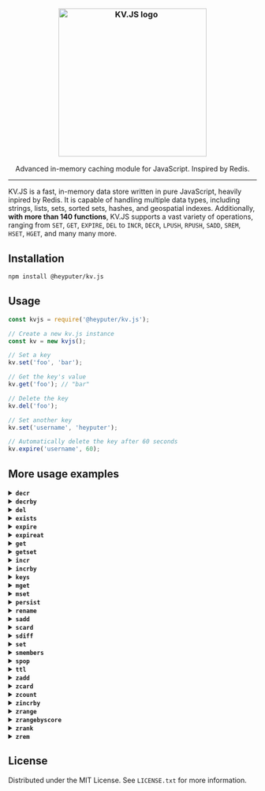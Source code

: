 <h3 align="center"><img width="300" alt="KV.JS logo" src="https://raw.githubusercontent.com/HeyPuter/kv.js/main/logo.png"></h3>
<p align="center">Advanced in-memory caching module for JavaScript. Inspired by Redis.</p>
<hr>

KV.JS is a fast, in-memory data store written in pure JavaScript, heavily inpired by Redis. It is capable of handling multiple data types, including strings, lists, sets, sorted sets, hashes, and geospatial indexes. Additionally, **with more than 140 functions**, KV.JS supports a vast variety of operations, ranging from `SET`, `GET`, `EXPIRE`, `DEL` to `INCR`, `DECR`, `LPUSH`, `RPUSH`, `SADD`, `SREM`, `HSET`, `HGET`, and many many more.

## Installation
```bash
npm install @heyputer/kv.js
```

## Usage
```javascript
const kvjs = require('@heyputer/kv.js');

// Create a new kv.js instance
const kv = new kvjs();

// Set a key
kv.set('foo', 'bar');

// Get the key's value
kv.get('foo'); // "bar"

// Delete the key
kv.del('foo');

// Set another key
kv.set('username', 'heyputer');

// Automatically delete the key after 60 seconds
kv.expire('username', 60);
```
## More usage examples

<details>
  <summary><strong><code>decr</code></strong></summary>

  ```javascript
  // Assuming the key 'counter' has been set, decrement the value of the key by 1
  kv.decr('counter');
  ```
</details>

<details>
  <summary><strong><code>decrby</code></strong></summary>

  ```javascript
  // Assuming the key 'counter' has been set, decrement the value of the key by 5 (output: -5)
  kv.decrby('counter', 5);

  // Assuming the key 'counter' has been set, decrement the value of the key by -3 (output: 3)
  kv.decrby('counter', -3);

  // Assuming the key 'counter' has been set, decrement the value of the key by 10 (output: -7)
  kv.decrby('counter', 10);

  // Assuming the key 'counter' has been set, decrement the value of the key by 0 (output: 0)
  kv.decrby('counter', 0);

  // Assuming the key 'counter' has been set, decrement the value of the key by -7 (output: 4)
  kv.decrby('counter', -7);
  ```
</details>

<details>
  <summary><strong><code>del</code></strong></summary>

  Delete specified key(s). If a key does not exist, it is ignored.

  ```javascript
  // Delete a single key ("key1"), returns 1 if the key was deleted, 0 if it did not exist or has expired.
  kv.del("key1");

  // Delete multiple keys ("key2" and "key3"), returns the number of keys deleted (0, 1, or 2) depending on which keys existed and were not expired.
  kv.del("key2", "key3");

  // Attempt to delete a non-existent key ("nonExistentKey"), returns 0 since the key does not exist.
  kv.del("nonExistentKey");

  // Attempt to delete an expired key ("expiredKey"), returns 0 if the key has expired.
  kv.del("expiredKey");

  // Delete multiple keys ("key4", "key5", "key6"), returns the number of keys deleted (0 to 3) depending on which keys existed and were not expired.
  kv.del("key4", "key5", "key6");
  ```
</details>

<details>
  <summary><strong><code>exists</code></strong></summary>

  Check if one or more keys exist.
  
  ```javascript
  // Check if a single key ("key1") exists, returns 1 if the key exists and is not expired, 0 otherwise.
  kv.exists("key1");

  // Check if multiple keys ("key2" and "key3") exist, returns the number of existing keys (0, 1, or 2) that are not expired.
  kv.exists("key2", "key3");

  // Check if a non-existent key ("nonExistentKey") exists, returns 0 since the key does not exist.
  kv.exists("nonExistentKey");

  // Check if an expired key ("expiredKey") exists, returns 0 if the key has expired.
  kv.exists("expiredKey");

  // Check if multiple keys ("key4", "key5", "key6") exist, returns the number of existing keys (0 to 3) that are not expired.
  kv.exists("key4", "key5", "key6");
  ```
</details>

<details>
  <summary><strong><code>expire</code></strong></summary>

  ```javascript
  // Set a key's time to live in seconds without any option
  kv.expire('username', 60);

  // Set a key's time to live in seconds only if the key does not exist
  kv.expire('username', 120, 'NX');

  // Set a key's time to live in seconds only if the key exists
  kv.expire('username', 180, 'XX');

  // Set a key's time to live in seconds only if the key's expiry time is greater than the specified time
  kv.expire('username', 240, 'GT');

  // Set a key's time to live in seconds only if the key's expiry time is less than the specified time
  kv.expire('username', 300, 'LT');
  ```
</details>

<details>
  <summary><strong><code>expireat</code></strong></summary>

  ```javascript
  // Set the TTL for key "user1" to expire in 30 seconds.
  kv.expireat("user1", Math.floor(Date.now() / 1000) + 30);

  // Set the TTL for key "user2" to expire at a specific UNIX timestamp (e.g. 1700000000), only if the key does not exist yet.
  kv.expireat("user2", 1700000000, "NX");

  // Set the TTL for key "user3" to expire in 45 seconds, only if the key already exists.
  kv.expireat("user3", Math.floor(Date.now() / 1000) + 45, "XX");

  // Set the TTL for key "user4" to expire in 60 seconds, only if the new TTL is greater than the current TTL.
  kv.expireat("user4", Math.floor(Date.now() / 1000) + 60, "GT");

  // Set the TTL for key "user5" to expire in 15 seconds, only if the new TTL is less than the current TTL.
  kv.expireat("user5", Math.floor(Date.now() / 1000) + 15, "LT");

  // Set the TTL for key "user6" to expire at a specific UNIX timestamp (e.g. 1705000000), only if the key already exists.
  kv.expireat("user6", 1705000000, "XX");

  // Set the TTL for key "user7" to expire in 90 seconds, only if the key does not exist yet.
  kv.expireat("user7", Math.floor(Date.now() / 1000) + 90, "NX");

  // Set the TTL for key "user8" to expire at a specific UNIX timestamp (e.g. 1710000000), only if the new TTL is greater than the current TTL.
  kv.expireat("user8", 1710000000, "GT");

  // Set the TTL for key "user9" to expire in 120 seconds, only if the new TTL is less than the current TTL.
  kv.expireat("user9", Math.floor(Date.now() / 1000) + 120, "LT");

  // Set the TTL for key "user10" to expire in 5 seconds.
  kv.expireat("user10", Math.floor(Date.now() / 1000) + 5);
  ```
</details>

<details>
  <summary><strong><code>get</code></strong></summary>
  
  Get the value of a key.
  
  ```javascript
  // Example 1: Get the value of an existing key
  kv.get('username'); // Returns the value associated with the key 'username'

  // Example 2: Get the value of a non-existent key
  kv.get('nonexistent'); // Returns null

  // Example 3: Get the value of an expired key (assuming 'expiredKey' was set with an expiration)
  kv.get('expiredKey'); // Returns null

  // Example 4: Get the value of a key after updating its value
  kv.set('color', 'red'); // Sets the key 'color' to the value 'red'
  kv.get('color'); // Returns 'red'

  // Example 5: Get the value of a key after deleting it (assuming 'deletedKey' was previously set)
  kv.delete('deletedKey'); // Deletes the key 'deletedKey'
  kv.get('deletedKey'); // Returns null
  ```
</details>

<details>
  <summary><strong><code>getset</code></strong></summary>

  ```javascript
  // Set initial values for key.
  kv.set("username", "John");

  // Replace the value of "username" with "Alice" and return the old value ("John").
  kv.getset("username", "Alice"); // Returns "John"

  // Replace the value of "nonExistentKey" with "Bob" and return the old value (null).
  kv.getset("nonExistentKey", "Bob"); // Returns null

  ```
</details>

<details>
  <summary><strong><code>incr</code></strong></summary>

  ```javascript
  // Increment the value of an existing key ("key1") by 1, returns the new value of the key.
  kv.incr("key1");

  // Increment the value of a non-existing key ("nonExistentKey"), returns 1 as the new value of the key (since it's initialized as 0 and incremented by 1).
  kv.incr("nonExistentKey");

  // Increment the value of an expired key ("expiredKey"), if the key has expired, it will be treated as a new key, returns 1 as the new value of the key.
  kv.incr("expiredKey");

  // Increment the value of an existing key ("key2") with a non-numeric value, throws an error.
  kv.incr("key2"); // Assuming "key2" has a non-numeric value

  // Increment the value of an existing key ("key3") with a numeric value, returns the incremented value of the key.
  kv.incr("key3"); // Assuming "key3" has a numeric value
  ```
</details>

<details>
  <summary><strong><code>incrby</code></strong></summary>

  ```javascript
  // Increment the value of a key by 5 (assuming the key does not exist or its value is an integer)
  kv.incrby('counter', 5);

  // Increment the value of a key by -3 (assuming the key does not exist or its value is an integer)
  kv.incrby('counter', -3);

  // Increment the value of a key by 10 (assuming the key does not exist or its value is an integer)
  kv.incrby('counter', 10);

  // Increment the value of a key by 0 (assuming the key does not exist or its value is an integer)
  kv.incrby('counter', 0);

  // Increment the value of a key by -7 (assuming the key does not exist or its value is an integer)
  kv.incrby('counter', -7);
  ```
</details>

<details>
  <summary><strong><code>keys</code></strong></summary>

  ```javascript
  // Find all keys matching the pattern 'user:*' (assuming some keys matching the pattern exist)
  kv.keys('user:*');

  // Find all keys matching the pattern 'product:*' (assuming some keys matching the pattern exist)
  kv.keys('product:*');

  // Find all keys matching the pattern '*:email' (assuming some keys matching the pattern exist)
  kv.keys('*:email');

  // Find all keys matching the pattern 'username' (assuming some keys matching the pattern exist)
  kv.keys('username');
  ```
</details>

<details>
  <summary><strong><code>mget</code></strong></summary>

  ```javascript
  // Retrieve the values of key 'username'
  kv.mget('username');

  // Retrieve the values of keys 'username' and 'email' (assuming they exist)
  kv.mget('username', 'email');
  ```
</details>

<details>
  <summary><strong><code>mset</code></strong></summary>

  ```javascript
  // Set the values of keys 'username' and 'email' to 'johndoe' and 'johndoe@example.com', respectively
  kv.mset('username', 'johndoe', 'email', 'johndoe@example.com');

  // Set the values of keys 'counter' and 'score' to 0 and 100, respectively
  kv.mset('counter', 0, 'score', 100);
  ```
</details>

<details>
  <summary><strong><code>persist</code></strong></summary>

  ```javascript
  // Remove the expiration from the key "key1".
  kv.persist("key1");
  ```
</details>

<details>
  <summary><strong><code>rename</code></strong></summary>

  ```javascript
  // Rename the key 'username' to 'email' (assuming 'username' exists)
  kv.rename('username', 'email');
  ```
</details>

<details>
  <summary><strong><code>sadd</code></strong></summary>

  Add one or more members to a set stored at key.

  ```javascript
  // add a member to a set
  kv.sadd('set1', 'member1'); // Output: true

  // add multiple members to a set
  kv.sadd('set1', 'member2', 'member3'); // Output: true

  // print the members of a set
  kv.smembers('set1'); // Output: ['member1', 'member2', 'member3']

  // add a member to a set that already contains the member
  kv.sadd('set1', 'member1'); // Output: false

  // add a member to a non-existent set
  kv.sadd('set2', 'member1'); // Output: true
  ```
</details>

<details>
  <summary><strong><code>scard</code></strong></summary>

  Returns the number of members of the set stored at key.

  ```javascript
  // add a few members to a set
  kv.sadd('set1', 'member1', 'member2', 'member3'); // Output: true
  // print the number of members in a set
  kv.scard('set1'); // Output: 3
  ```
</details>

<details>
  <summary><strong><code>sdiff</code></strong></summary>

  This method retrieves the members of a set that are present in the first set but not in any of the subsequent sets, and returns them as a new set.

  ```javascript
  // add a few members to a set
  kv.sadd('set1', 'member1', 'member2', 'member3'); // Output: true
  // add a few members to a second set
  kv.sadd('set2', 'member2', 'member3', 'member4'); // Output: true
  // print the members of the first set that are not in the second set
  kv.sdiff('set1', 'set2'); // Output: ['member1']
  ```
</details>

<details>
  <summary><strong><code>set</code></strong></summary>

  Set the string value of a key with optional NX/XX/GET/EX/PX/EXAT/PXAT/KEEPTTL, GET, and expiration options.

  ```javascript
  // Set a basic key-value pair
  kv.set('username', 'john_doe'); // Output: true

  // Set a key-value pair only if the key does not already exist (NX option)
  kv.set('username', 'jane_doe', ['NX']);

  // Set a key-value pair only if the key already exists (XX option)
  kv.set('email', 'jane@example.com', ['XX']);

  // Set a key-value pair with an expiration time in seconds (EX option)
  kv.set('session_token', 'abc123', ['EX', 3600]);

  // Get the existing value and set a new value for a key (GET option)
  kv.set('username', 'mary_smith', ['GET']);

  // Set a key-value pair with an expiration time in milliseconds (PX option)
  kv.set('temp_data', '42', ['PX', 1000]);

  // Set a key-value pair with an expiration time at a specific Unix timestamp in seconds (EXAT option)
  kv.set('event_data', 'event1', ['EXAT', 1677649420]);

  // Set a key-value pair with an expiration time at a specific Unix timestamp in milliseconds (PXAT option)
  kv.set('event_data2', 'event2', ['PXAT', 1677649420000]);

  // Set a key-value pair and keep the original TTL if the key already exists (KEEPTTL option)
  kv.set('username', 'alice_wonder', ['KEEPTTL']);

  // Set a key-value pair with multiple options (NX, EX, and GET options)
  kv.set('new_user', 'carol_baker', ['NX', 'EX', 7200, 'GET']);
  ```
</details>

<details>
  <summary><strong><code>smembers</code></strong></summary>

  This method retrieves all the members of the set value stored at key.

  ```javascript
  // add a few members to a set
  kv.sadd('set1', 'member1', 'member2', 'member3'); // Output: true
  // print the members of a set
  kv.smembers('set1'); // Output: ['member1', 'member2', 'member3']
  ```
</details>

<details>
  <summary><strong><code>spop</code></strong></summary>

  Removes and returns one or multiple random members from a set.

  ```javascript
  // add a few members to a set
  kv.sadd('set1', 'member1', 'member2', 'member3', ',member4', 'member5'); // Output: true
  // remove and return a random member from a set
  kv.spop('set1'); // Output: one of the members
  // remove and return a random member from a set
  kv.spop('set1', 2); // Output: two of the remaining members
  ```
</details>


<details>
  <summary><strong><code>ttl</code></strong></summary>

  ```javascript
  // Set key 'username' to 'heyputer' and set its expiration to 60 seconds
  kv.set('username', 'heyputer');
  kv.expire('username', 60);

  // Check the time-to-live of key 'username'
  kv.ttl('username'); // Returns 60
  ```
</details>

<details>
  <summary><strong><code>zadd</code></strong></summary>

  ```javascript
  // Add a new member 'Alice' with a score of 10 to the sorted set 'students'.
  kv.zadd('students', 10, 'Alice');

  // Add a new member 'Bob' with a score of 25 to the sorted set 'students'.
  kv.zadd('students', 25, 'Bob');

  // Since 'Bob' already exists in the sorted set 'students', his score is updated to 26.
  kv.zadd('students', 26, 'Bob');
  ```
</details>

<details>
  <summary><strong><code>zcard</code></strong></summary>

  ```javascript
  // Add two members to the sorted set 'students'.
  kv.zadd('students', 10, 'Alice');
  kv.zadd('students', 25, 'Bob');

  // Get the number of members in the sorted set 'students'.
  kv.zcard('students'); // Output: 2
  ```
</details>

<details>
  <summary><strong><code>zcount</code></strong></summary>

  ```javascript
  // Add three members to the sorted set 'students'.
  kv.zadd('students', 10, 'Alice');
  kv.zadd('students', 25, 'Bob');
  kv.zadd('students', 30, 'Carol');

  // Get the number of members in the sorted set 'students' with a score between 10 and 25.
  kv.zcount('students', 10, 25); // Output: 2
  ```
</details>

<details>
  <summary><strong><code>zincrby</code></strong></summary>

  ```javascript
  // Add two members to the sorted set 'students'.
  kv.zadd('students', 10, 'Alice');
  kv.zadd('students', 25, 'Bob');

  // Increment the score of member 'Alice' by 5.
  kv.zincrby('students', 5, 'Alice');

  // Get the score of member 'Alice'.
  kv.zscore('students', 'Alice'); // Output: 15
  ```
</details>

<details>
  <summary><strong><code>zrange</code></strong></summary>

  ```javascript
  // Add three members to the sorted set 'students'.
  kv.zadd('students', 10, 'Alice');
  kv.zadd('students', 25, 'Bob');
  kv.zadd('students', 30, 'Carol');

  // Get the members of the sorted set 'students' with a score between 10 and 25.
  kv.zrange('students', 10, 25); // Output: ['Alice', 'Bob']
  ```
</details>

<details>
  <summary><strong><code>zrangebyscore</code></strong></summary>

  ```javascript
  // Add three members to the sorted set 'students'.
  kv.zadd('students', 10, 'Alice');
  kv.zadd('students', 25, 'Bob');
  kv.zadd('students', 30, 'Carol');

  // Get the members of the sorted set 'students' with a score between 10 and 25.
  kv.zrangebyscore('students', 10, 25); // Output: ['Alice', 'Bob']
  ```
</details>

<details>
  <summary><strong><code>zrank</code></strong></summary>

  ```javascript
  // Add three members to the sorted set 'students'.
  kv.zadd('students', 10, 'Alice');
  kv.zadd('students', 25, 'Bob');
  kv.zadd('students', 30, 'Carol');

  // Get the rank of member 'Bob' in the sorted set 'students'.
  kv.zrank('students', 'Bob'); // Output: 1
  ```
</details>

<details>
  <summary><strong><code>zrem</code></strong></summary>

  ```javascript
  // Add three members to the sorted set 'students'.
  kv.zadd('students', 10, 'Alice');
  kv.zadd('students', 25, 'Bob');
  kv.zadd('students', 30, 'Carol');

  // Remove member 'Bob' from the sorted set 'students'.
  kv.zrem('students', 'Bob');

  // Get the members of the sorted set 'students'.
  kv.zrange('students', 0, -1); // Output: [ [ 'Alice', 10 ], [ 'Carol', 30 ] ]
  ```
</details>

## License
Distributed under the MIT License. See `LICENSE.txt` for more information.

